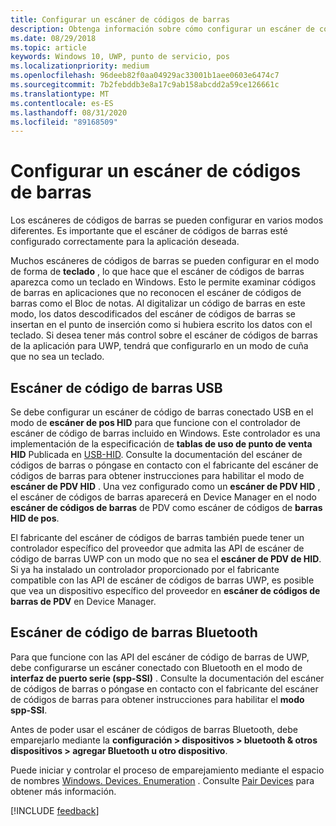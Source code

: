 ```yaml
---
title: Configurar un escáner de códigos de barras
description: Obtenga información sobre cómo configurar un escáner de código de barras para la aplicación deseada.
ms.date: 08/29/2018
ms.topic: article
keywords: Windows 10, UWP, punto de servicio, pos
ms.localizationpriority: medium
ms.openlocfilehash: 96deeb82f0aa04929ac33001b1aee0603e6474c7
ms.sourcegitcommit: 7b2febddb3e8a17c9ab158abcdd2a59ce126661c
ms.translationtype: MT
ms.contentlocale: es-ES
ms.lasthandoff: 08/31/2020
ms.locfileid: "89168509"
---
```

# <a name="configure-a-barcode-scanner"></a>Configurar un escáner de códigos de barras

Los escáneres de códigos de barras se pueden configurar en varios modos diferentes.  Es importante que el escáner de códigos de barras esté configurado correctamente para la aplicación deseada.

Muchos escáneres de códigos de barras se pueden configurar en el modo de forma de **teclado** , lo que hace que el escáner de códigos de barras aparezca como un teclado en Windows.  Esto le permite examinar códigos de barras en aplicaciones que no reconocen el escáner de códigos de barras como el Bloc de notas.  Al digitalizar un código de barras en este modo, los datos descodificados del escáner de códigos de barras se insertan en el punto de inserción como si hubiera escrito los datos con el teclado.  Si desea tener más control sobre el escáner de códigos de barras de la aplicación para UWP, tendrá que configurarlo en un modo de cuña que no sea un teclado.

## <a name="usb-barcode-scanner"></a>Escáner de código de barras USB
Se debe configurar un escáner de código de barras conectado USB en el modo de **escáner de pos HID** para que funcione con el controlador de escáner de código de barras incluido en Windows. Este controlador es una implementación de la especificación de **tablas de uso de punto de venta HID** Publicada en [USB-HID](https://www.usb.org/hid).  Consulte la documentación del escáner de códigos de barras o póngase en contacto con el fabricante del escáner de códigos de barras para obtener instrucciones para habilitar el modo de **escáner de PDV HID** .  Una vez configurado como un **escáner de PDV HID** , el escáner de códigos de barras aparecerá en Device Manager en el nodo **escáner de códigos de barras** de PDV como escáner de códigos de **barras HID de pos**.

El fabricante del escáner de códigos de barras también puede tener un controlador específico del proveedor que admita las API de escáner de código de barras UWP con un modo que no sea el **escáner de PDV de HID**.  Si ya ha instalado un controlador proporcionado por el fabricante compatible con las API de escáner de códigos de barras UWP, es posible que vea un dispositivo específico del proveedor en **escáner de códigos de barras de PDV** en Device Manager.

## <a name="bluetooth-barcode-scanner"></a>Escáner de código de barras Bluetooth
Para que funcione con las API del escáner de código de barras de UWP, debe configurarse un escáner conectado con Bluetooth en el modo de **interfaz de puerto serie (spp-SSI)** .  Consulte la documentación del escáner de códigos de barras o póngase en contacto con el fabricante del escáner de códigos de barras para obtener instrucciones para habilitar el **modo spp-SSI**.

Antes de poder usar el escáner de códigos de barras Bluetooth, debe emparejarlo mediante la **configuración > dispositivos > bluetooth & otros dispositivos > agregar Bluetooth u otro dispositivo**.

Puede iniciar y controlar el proceso de emparejamiento mediante el espacio de nombres [Windows. Devices. Enumeration](/uwp/api/windows.devices.enumeration) .  Consulte [Pair Devices](./pair-devices.md) para obtener más información.

[!INCLUDE [feedback](./includes/pos-feedback.md)]